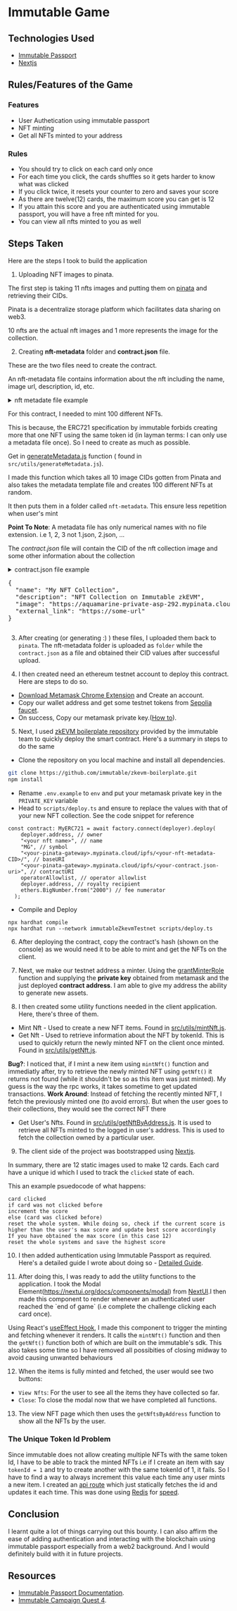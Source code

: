# Immutable Game


## Technologies Used

- [Immutable Passport]('https://docs.immutable.com/docs/zkevm/products/passport/')
- [Nextjs](https://nextjs.org)

## Rules/Features of the Game

### Features

- User Authetication using immutable passport
- NFT minting
- Get all NFTs minted to your address

### Rules

- You should try to click on each card only once
- For each time you click, the cards shuffles so it gets harder to know what was clicked
- If you click twice, it resets your counter to zero and saves your score
- As there are twelve(12) cards, the maximum score you can get is 12
- If you attain this score and you are authenticated using immutable passport, you will have a free nft minted for you.
- You can view all nfts minted to you as well



## Steps Taken

Here are the steps I took to build the application

1. Uploading NFT images to pinata.

The first step is taking 11 nfts images and putting them on [pinata]('https://www.pinata.cloud/') and retrieving their CIDs.

Pinata is a decentralize storage platform which facilitates data sharing on web3.

10 nfts are the actual nft images and 1 more represents the image for the collection.

2. Creating **nft-metadata** folder and **contract.json** file.

These are the two files need to create the contract.

An nft-metadata file contains information about the nft including the name, image url, description, id, etc.

<details>
<summary>nft metadate file example</summary>
<pre>
{
      "id": 1,
      "image": "https://aquamarine-private-asp-292.mypinata.cloud/ipfs/QmThUbV2EkLdh1LX1tkyaNJSRFFfRSF6MEn29McCXchugo",
      "token_id": 1,
      "background_color": null,
      "animation_url": null,
      "youtube_url": null,
      "name": "Memory Game NFT",
      "description": "This is the nft for the winner of the memory game",
      "external_url": null,
      "attributes": [
        {
          "trait_type": "Rarity",
          "value": "Unique"
        }
      ]
    }
</pre>
</details>

For this contract, I needed to mint 100 different NFTs.

This is because, the ERC721 specification by immutable forbids creating more that one NFT using the same token id (in layman terms: I can only use a metadata file once).
So I need to create as much as possible.

Get in [generateMetadata.js](src/utils/generateMetadata.js) function ( found in `src/utils/generateMetadata.js`).

I made this function which takes all 10 image CIDs gotten from Pinata and also takes the metadata template file and creates 100 different NFTs at random.

It then puts them in a folder called `nft-metadata`. This ensure less repetition when user's mint

**Point To Note**: A metadata file has only numerical names with no file extension. i.e 1, 2, 3 not 1.json, 2.json, ...

The *contract.json* file will contain the CID of the nft collection image and some other information about the collection

<details>
<summary> contract.json file example
<pre>
{
  "name": "My NFT Collection",
  "description": "NFT Collection on Immutable zkEVM",
  "image": "https://aquamarine-private-asp-292.mypinata.cloud/ipfs/QmUQHH944BeXaM5DN9mJnEcRuPg6xgCW4sACCRWeWXp6aP",
  "external_link": "https://some-url"
}
</pre>
</details>

3. After creating (or generating :) ) these files, I uploaded them back to `pinata`. The nft-metadata folder is uploaded as `folder` while the `contract.json` as a file and obtained their CID values after successful upload.

4. I then created need an ethereum testnet account to deploy this contract. Here are steps to do so.

- [Download Metamask Chrome Extension](https://metamask.io/download/) and Create an account.
- Copy our wallet address and get some testnet tokens from [Sepolia faucet](https://sepoliafaucet.com/).
- On success, Copy our metamask private key.([How to](https://support.metamask.io/hc/en-us/articles/360015289632-How-to-export-an-account-s-private-key#:~:text=On%20the%20'Account%20details'%20page,private%20key%20to%20your%20clipboard.)).

5. Next, I used [zkEVM boilerplate repository](https://github.com/immutable/zkevm-boilerplate) provided by the immutable team to quickly deploy the smart contract. Here's a summary in steps to do the same

 - Clone the repository on you local machine and install all dependencies.

  ```bash
  git clone https://github.com/immutable/zkevm-boilerplate.git
  npm install
  ```
- Rename `.env.example` to `env` and put your metamask private key in the `PRIVATE_KEY` variable
- Head to `scripts/deploy.ts` and ensure to replace the values with that of your new NFT collection. See the code snippet for reference

```
const contract: MyERC721 = await factory.connect(deployer).deploy(
    deployer.address, // owner
    "<your nft name>", // name
    "MG", // symbol
    "<your-pinata-gateway>.mypinata.cloud/ipfs/<your-nft-metadata-CID>/", // baseURI
    "<your-pinata-gateway>.mypinata.cloud/ipfs/<your-contract.json-uri>", // contractURI
    operatorAllowlist, // operator allowlist
    deployer.address, // royalty recipient
    ethers.BigNumber.from("2000") // fee numerator
  );
  ```

- Compile and Deploy

```npm
npx hardhat compile
npx hardhat run --network immutableZkevmTestnet scripts/deploy.ts
```

6. After deploying the contract, copy the contract's hash (shown on the console) as we would need it to be able to mint and get the NFTs on the client.

7. Next, we make our testnet address a minter.
Using the [grantMinterRole](src/utils/grantMinterRole.js) function and supplying the **private key** obtained from metamask and the just deployed **contract address**. I am able to give my address the ability to generate new assets.

8. I then created some utility functions needed in the client application. Here, there's three of them.

- Mint Nft - Used to create a new NFT items. Found in [src/utils/mintNft.js](src/utils/mintNft.js).
- Get Nft - Used to retrieve information about the NFT by tokenId. This is used to quickly return the newly minted NFT on the client once minted. Found in [src/utils/getNft.js](src/utils/getNft.js).

**Bug?**: I noticed that, if I mint a new item using `mintNft()` function and immediatly after, try to retrieve the newly  minted NFT using `getNft()` it returns not found (while it shouldn't be so as this item was just minted). My guess is the way the rpc works, it takes sometime to get updated transactions.
**Work Around**: Instead of fetching the recently minted NFT, I fetch the previously minted one (to avoid errors). But when the user goes to their collections, they would see the correct NFT there

- Get User's Nfts. Found in [src/utils/getNftByAddress.js](src/utils/getNftByAddress.js).  It is used to retrieve all NFTs minted to the logged in user's address. This is used to fetch the collection owned by a particular user.

9. The client side of the project was bootstrapped using [Nextjs]('https://nextjs.org').

In summary, there are 12 static images used to make 12 cards. Each card have a unique id which I used to track the `clicked` state of each.

This an example psuedocode of what happens:

```pseudocode
card clicked
if card was not clicked before
increment the score
else (card was clicked before)
reset the whole system. While doing so, check if the current score is higher than the user's max score and update best score accordingly
If you have obtained the max score (in this case 12)
reset the whole systems and save the highest score
```

10.  I then added authentication using Immutable Passport as required. Here's a detailed guide I wrote about doing so - [Detailed Guide](https://github.com/Complexlity/immutable-planner-app).

11. After doing this, I was ready to add the utility functions to the application. I took the Modal Element(https://nextui.org/docs/components/modal) from [NextUI]('https://nextui.org').I then made this component to render whenever an authenticated user reached the `end of game` (i.e complete the challenge clicking each card once).

Using React's [useEffect Hook](https://react.dev/reference/react/useEffect),
I made this component to trigger the minting and fetching whenever it renders. It calls the `mintNft()` function and then the `getNft()` function both of which are built on the immutable's sdk. This also takes some time so I have removed all possibities of closing midway to avoid causing unwanted behaviours

12. When the items is fully minted and fetched, the user would see two buttons:

- `View Nfts`: For the user to see all the items they have collected so far.
- `Close`: To close the modal now that we have completed all functions.

13. The view NFT page which then uses the `getNftsByAddress` function to show all the NFTs by the user.

### The Unique Token Id Problem

Since immutable does not allow creating multiple NFTs with the same token Id, I have to be able to track the minted NFTs i.e if I create an item with say `tokenId = 1` and try to create another with the same tokenId of 1, it fails. So I have to find a way to always increment this value each time any user mints a new item.
I created an [api route](src/pages/api/token.js) which just statically fetches the id and updates it each time. This was done using [Redis](https://redis.io/) for [speed](https://levelup.gitconnected.com/redis-vs-other-databases-an-in-depth-comparison-of-sql-and-nosql-solutions-7c4a9ca9183).

## Conclusion

I learnt quite a lot of things carrying out this bounty. I can also affirm the ease of adding authentication and interacting with the blockchain using immutable passport especially from a web2 background. And I would definitely build with it in future projects.


## Resources

- [Immutable Passport Documentation](https://docs.immutable.com/docs/zkEVM/products/passport).
- [Immutable Campaign Quest 4](https://app.stackup.dev/quest_page/quest-4---mint-your-first-nft-on-immutable-zkevm).